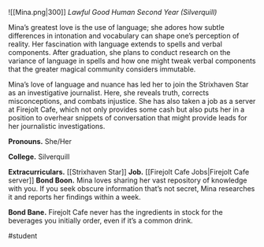 ![[Mina.png|300]]
*Lawful Good Human Second Year (Silverquill)*

Mina’s greatest love is the use of language; she adores how subtle differences in intonation and vocabulary can shape one’s perception of reality. Her fascination with language extends to spells and verbal components. After graduation, she plans to conduct research on the variance of language in spells and how one might tweak verbal components that the greater magical community considers immutable.

Mina’s love of language and nuance has led her to join the Strixhaven Star as an investigative journalist. Here, she reveals truth, corrects misconceptions, and combats injustice. She has also taken a job as a server at Firejolt Cafe, which not only provides some cash but also puts her in a position to overhear snippets of conversation that might provide leads for her journalistic investigations.

**Pronouns.** She/Her

**College.** Silverquill

**Extracurriculars.** [[Strixhaven Star]]
**Job.** [[Firejolt Cafe Jobs|Firejolt Cafe server]]
**Bond Boon.** Mina loves sharing her vast repository of knowledge with you. If you seek obscure information that’s not secret, Mina researches it and reports her findings within a week. 

**Bond Bane.** Firejolt Cafe never has the ingredients in stock for the beverages you initially order, even if it’s a common drink.

#student